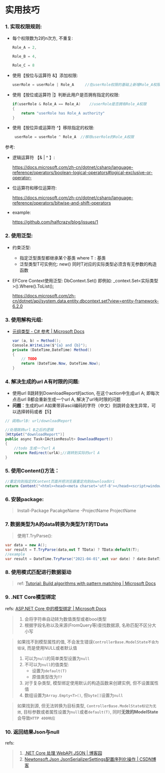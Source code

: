 # 实用技巧

### 1. 实现权限规则: 

   + 每个权限数为2的n次方, 不重复:

     ```c#
     Role_A = 2,
     
     Role_B = 4,
     
     Role_C = 8
     ```

   + 使用【按位与运算符 &】添加权限: 

     ```c#
     userRole = userRole | Role_A     //在userRole权限的基础上新增Role_A权限
     ```

   + 使用【按位或运算符 |】判断此用户是否拥有指定的权限:

     ```c#
     if(userRole & Role_A == Role_A)	//userRole是否拥有Role_A权限
     {
         return "userRole has Role_A authority"
     }
     ```
     
   + 使用【按位异或运算符 ^】移除指定的权限:

     ```c#
      userRole = userRole ^ Role_A  //移除userRole的Role_A权限
     ```
   
     

   参考:

   + 逻辑运算符 【& | ^ 】:

     https://docs.microsoft.com/zh-cn/dotnet/csharp/language-reference/operators/boolean-logical-operators#logical-exclusive-or-operator-
   
   + 位运算符和移位运算符:
   
     https://docs.microsoft.com/zh-cn/dotnet/csharp/language-reference/operators/bitwise-and-shift-operators
   
   + example:
   
     https://github.com/halfcrazy/blog/issues/1

### 2. 使用泛型:

   + 约束泛型:
   
     + 指定泛型类型都继承某个基类 where T : 基类
     + 泛型类型T可实例化: new() 同时T对应的实际类型必须含有无参数的构造函数
   
   + EFCore Context使用泛型: DbContext.Set<TEntity>() 即例如: _context.Set<实际类型>().Where().ToList();
   
     https://docs.microsoft.com/zh-cn/dotnet/api/system.data.entity.dbcontext.set?view=entity-framework-6.2.0

### 3. 使用解构元组:

   + [元组类型 - C# 参考 | Microsoft Docs](https://docs.microsoft.com/zh-cn/dotnet/csharp/language-reference/builtin-types/value-tuples)

     ```c#
     var (a, b) = Method();
     Console.WriteLine($"{a} and {b}");
     private (DateTime,DateTime) Method()
     {
         // TODO 
         return (DateTime.Now, DateTime.Now);
     }
     ```

### 4. 解决生成的url A有时限的问题:

   + 使用url B跳转到DownloadReport的action, 在这个action中生成url A; 即每次点击url B都会重新生成一个url A, 解决了url有时限的问题
   + **问题**：生成的url A如果带非ascii编码的字符（中文）则跳转会发生异常，可以选择转码或者【5】

```c#
// 调用urlB: url/downloadReport

//处理跳转url B之后的逻辑
[HttpGet("downloadReport")]
public async Task<IActionResult> DownloadReport()
{
    //todo 生成一个url A
    return Redirect(urlA);//跳转到实际的url A
}

```
### 5. 使用Content()方法：

```c#
//重定向到指定的Content页面并把浏览器重定向到downloadUri
return Content("<html><head><meta charset='utf-8'></head><script>window.location.href ='" + downloadUri + "'</script></html>","text/html");
```

### 6. 安装package:

> Install-Package PacakgeName -ProjectName ProjectName



### 7. **数据类型为A的data转换为类型为T的TData**

> 使用T.TryParse():

```c#
var data = new A();
var result = T.TryParse(data,out T TData) ? TData:default(T);
//example
var result = DateTime.TryParse("2021-04-01",out var date) ? date:DateTime.Now;
```
### 8. 使用模式匹配进行数据驱动

> ref: [Tutorial: Build algorithms with pattern matching | Microsoft Docs](https://docs.microsoft.com/zh-cn/dotnet/csharp/fundamentals/tutorials/pattern-matching)

### 9. .NET Core模型绑定

refs: [ASP.NET Core 中的模型绑定 | Microsoft Docs](https://docs.microsoft.com/zh-cn/aspnet/core/mvc/models/model-binding?view=aspnetcore-3.1#type-conversion-errors)

> 1. 会将字符串自动转为数值类型或者bool类型
> 2. 根据字段名称以及来源(FromQuery等)查找数据源, 名称匹配不区分大小写

> 如果找不到模型属性的值, 不会发生错误``ControllerBase.ModelState不会为错误``, 而是使用NULL或者默认值
>
> 1. 可以为``null``的简单类型设置为``null``
> 2. 不可以为``null``的值类型:
>    - 设置为``default(T)``
>    - 原值类型改为``T?``
> 3. 对于复杂类型, 模型绑定使用默认的构造函数来创建实例, 但不设置属性值
> 4. 数组设置为``Array.Empty<T>()``, 但``byte[]``设置为``null``

> 如果找到源, 但无法转换为目标类型, ``ControllerBase.ModelState标记为无效``, 目标参数或者属性设置为``null``或者``default(T)``, 同时**无效的ModelState**会导致``HTTP 400响应``

### 10. 返回结果Json与null

refs: 

> 1. [.NET Core 处理 WebAPI JSON | 博客园](https://www.cnblogs.com/1312mn/p/14262985.html)
> 2. [Newtonsoft.Json JsonSerializerSettings配置序列化操作 | CSDN博客](https://blog.csdn.net/u011127019/article/details/72801033)


